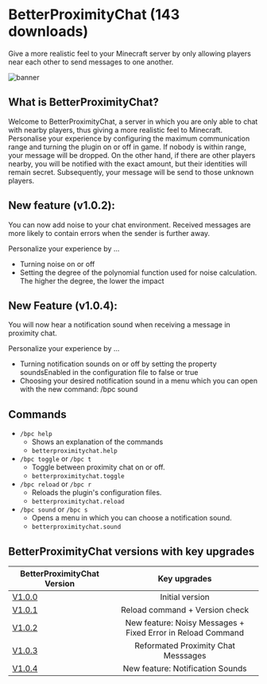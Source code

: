 # BetterProximityChat (143 downloads)
Give a more realistic feel to your Minecraft server by only allowing players near each other to send messages to one another.

![banner](https://user-images.githubusercontent.com/37398740/126126830-565f1d63-f6ec-423f-9da0-bff15b1b24a7.png)
## What is BetterProximityChat?
Welcome to BetterProximityChat, a server in which you are only able to chat with nearby players, thus giving a more realistic feel to Minecraft. Personalise your experience by configuring the maximum communication range and turning the plugin on or off in game. If nobody is within range, your message will be dropped. On the other hand, if there are other players nearby, you will be notified with the exact amount, but their identities will remain secret. Subsequently, your message will be send to those unknown players.

## New feature (v1.0.2):
You can now add noise to your chat environment. Received messages are more likely to contain errors when the sender is further away.

Personalize your experience by ...
- Turning noise on or off
- Setting the degree of the polynomial function used for noise calculation. The higher the degree, the lower the impact

## New Feature (v1.0.4):
You will now hear a notification sound when receiving a message in proximity chat.

Personalize your experience by ...
- Turning notification sounds on or off by setting the property soundsEnabled in the configuration file to false or true
- Choosing your desired notification sound in a menu which you can open with the new command: /bpc sound

## Commands
- `/bpc help`
  - Shows an explanation of the commands
  - `betterproximitychat.help`
- `/bpc toggle` or `/bpc t`
  - Toggle between proximity chat on or off.
  - `betterproximitychat.toggle`
- `/bpc reload` or `/bpc r`
  - Reloads the plugin's configuration files.
  - `betterproximitychat.reload`
- `/bpc sound` or `/bpc s`
  - Opens a menu in which you can choose a notification sound.
  - `betterproximitychat.sound`

## BetterProximityChat versions with key upgrades
| BetterProximityChat Version        | Key upgrades           | 
| ------------- |:-------------:| 
| [V1.0.0](https://github.com/BetterPluginsSpigot/BetterProximityChat/tree/v1.0.0)    | Initial version | 
| [V1.0.1](https://github.com/BetterPluginsSpigot/BetterProximityChat/tree/v1.0.1)    | Reload command + Version check | 
| [V1.0.2](https://github.com/BetterPluginsSpigot/BetterProximityChat/tree/v1.0.2)    | New feature: Noisy Messages + Fixed Error in Reload Command |
| [V1.0.3](https://github.com/BetterPluginsSpigot/BetterProximityChat/tree/v1.0.3)    | Reformated Proximity Chat Messsages |
| [V1.0.4](https://github.com/BetterPluginsSpigot/BetterProximityChat/tree/v1.0.4)    | New feature: Notification Sounds |
